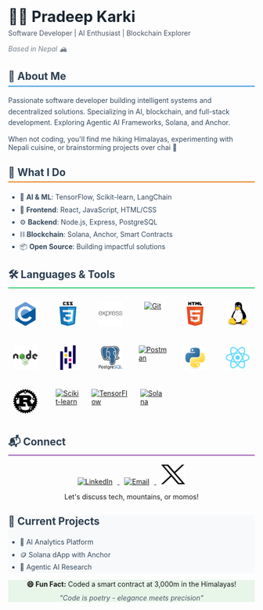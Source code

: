 <div class="profile-container">
  <div class="header">
    <h1 style="font-size: 2.2em; color: #1a252f; margin: 0;">👨‍💻 Pradeep Karki</h1>
    <p style="color: #4a5568; margin: 0.5em 0;">Software Developer | AI Enthusiast | Blockchain Explorer</p>
    <p style="color: #76838f; font-style: italic;">Based in Nepal 🏔️</p>
  </div>

  <div class="section">
    <h2 style="color: #2c3e50; border-bottom: 2px solid #3498db; padding-bottom: 0.3em;">🚀 About Me</h2>
    <p style="line-height: 1.6; color: #34495e;">Passionate software developer building intelligent systems and decentralized solutions. Specializing in AI, blockchain, and full-stack development. Exploring Agentic AI Frameworks, Solana, and Anchor.</p>
    <p style="margin-top: 1em; color: #34495e;">When not coding, you'll find me hiking Himalayas, experimenting with Nepali cuisine, or brainstorming projects over chai 🧋</p>
  </div>

  <div class="section">
    <h2 style="color: #2c3e50; border-bottom: 2px solid #e67e22; padding-bottom: 0.3em;">🌟 What I Do</h2>
    <ul style="color: #34495e; line-height: 1.8;">
      <li>🧠 <strong>AI & ML</strong>: TensorFlow, Scikit-learn, LangChain</li>
      <li>🎨 <strong>Frontend</strong>: React, JavaScript, HTML/CSS</li>
      <li>⚙️ <strong>Backend</strong>: Node.js, Express, PostgreSQL</li>
      <li>⛓️ <strong>Blockchain</strong>: Solana, Anchor, Smart Contracts</li>
      <li>📦 <strong>Open Source</strong>: Building impactful solutions</li>
    </ul>
  </div>

  <!-- ✅ Added Languages & Tools Section -->
  <div class="section">
    <h2 style="color: #2c3e50; border-bottom: 2px solid #2ecc71; padding-bottom: 0.3em;">🛠️ Languages & Tools</h2>
    <div class="tools-grid" style="display: grid; grid-template-columns: repeat(auto-fit, minmax(70px, 1fr)); gap: 1rem; justify-items: center; margin-top: 1rem;">
      <!-- Tool Icons -->
      <a href="https://www.cprogramming.com/" target="_blank" class="tool-icon" style="transition: transform 0.2s;">
        <img src="https://raw.githubusercontent.com/devicons/devicon/master/icons/c/c-original.svg" alt="C" width="50" height="50" style="margin: 10px;" />
      </a>
      <a href="https://www.w3schools.com/css/" target="_blank" class="tool-icon" style="transition: transform 0.2s;">
        <img src="https://raw.githubusercontent.com/devicons/devicon/master/icons/css3/css3-original-wordmark.svg" alt="CSS3" width="50" height="50" style="margin: 10px;" />
      </a>
      <a href="https://expressjs.com" target="_blank" class="tool-icon" style="transition: transform 0.2s;">
        <img src="https://raw.githubusercontent.com/devicons/devicon/master/icons/express/express-original-wordmark.svg" alt="Express.js" width="50" height="50" style="margin: 10px;" />
      </a>
      <a href="https://git-scm.com/" target="_blank" class="tool-icon" style="transition: transform 0.2s;">
        <img src="https://www.vectorlogo.zone/logos/git-scm/git-scm-icon.svg" alt="Git" width="50" height="50" style="margin: 10px;" />
      </a>
      <a href="https://www.w3.org/html/" target="_blank" class="tool-icon" style="transition: transform 0.2s;">
        <img src="https://raw.githubusercontent.com/devicons/devicon/master/icons/html5/html5-original-wordmark.svg" alt="HTML5" width="50" height="50" style="margin: 10px;" />
      </a>
      <a href="https://www.linux.org/" target="_blank" class="tool-icon" style="transition: transform 0.2s;">
        <img src="https://raw.githubusercontent.com/devicons/devicon/master/icons/linux/linux-original.svg" alt="Linux" width="50" height="50" style="margin: 10px;" />
      </a>
      <a href="https://nodejs.org" target="_blank" class="tool-icon" style="transition: transform 0.2s;">
        <img src="https://raw.githubusercontent.com/devicons/devicon/master/icons/nodejs/nodejs-original-wordmark.svg" alt="Node.js" width="50" height="50" style="margin: 10px;" />
      </a>
      <a href="https://pandas.pydata.org/" target="_blank" class="tool-icon" style="transition: transform 0.2s;">
        <img src="https://raw.githubusercontent.com/devicons/devicon/2ae2a900d2f041da66e950e4d48052658d850630/icons/pandas/pandas-original.svg" alt="Pandas" width="50" height="50" style="margin: 10px;" />
      </a>
      <a href="https://www.postgresql.org" target="_blank" class="tool-icon" style="transition: transform 0.2s;">
        <img src="https://raw.githubusercontent.com/devicons/devicon/master/icons/postgresql/postgresql-original-wordmark.svg" alt="PostgreSQL" width="50" height="50" style="margin: 10px;" />
      </a>
      <a href="https://postman.com" target="_blank" class="tool-icon" style="transition: transform 0.2s;">
        <img src="https://www.vectorlogo.zone/logos/getpostman/getpostman-icon.svg" alt="Postman" width="50" height="50" style="margin: 10px;" />
      </a>
      <a href="https://www.python.org" target="_blank" class="tool-icon" style="transition: transform 0.2s;">
        <img src="https://raw.githubusercontent.com/devicons/devicon/master/icons/python/python-original.svg" alt="Python" width="50" height="50" style="margin: 10px;" />
      </a>
      <a href="https://reactjs.org/" target="_blank" class="tool-icon" style="transition: transform 0.2s;">
        <img src="https://raw.githubusercontent.com/devicons/devicon/master/icons/react/react-original.svg" alt="React" width="50" height="50" style="margin: 10px;" />
      </a>
      <a href="https://www.rust-lang.org" target="_blank" class="tool-icon" style="transition: transform 0.2s;">
        <img src="https://raw.githubusercontent.com/devicons/devicon/master/icons/rust/rust-plain.svg" alt="Rust" width="50" height="50" style="margin: 10px;" />
      </a>
      <a href="https://scikit-learn.org/" target="_blank" class="tool-icon" style="transition: transform 0.2s;">
        <img src="https://upload.wikimedia.org/wikipedia/commons/0/05/Scikit_learn_logo_small.svg" alt="Scikit-learn" width="50" height="50" style="margin: 10px;" />
      </a>
      <a href="https://www.tensorflow.org" target="_blank" class="tool-icon" style="transition: transform 0.2s;">
        <img src="https://www.vectorlogo.zone/logos/tensorflow/tensorflow-icon.svg" alt="TensorFlow" width="50" height="50" style="margin: 10px;" />
      </a>
      <a href="https://solana.com" target="_blank" class="tool-icon" style="transition: transform 0.2s;">
        <img src="https://raw.githubusercontent.com/devicons/devicon/master/icons/solana/solana-original.svg" alt="Solana" width="50" height="50" style="margin: 10px;" />
      </a>
    </div>
  </div>

  <div class="section">
    <h2 style="color: #2c3e50; border-bottom: 2px solid #9b59b6; padding-bottom: 0.3em;">📬 Connect</h2>
    <div class="social-icons" style="text-align: center;">
      <a href="https://linkedin.com/in/pradeep-karki" target="_blank">
        <img src="https://raw.githubusercontent.com/rahuldkjain/github-profile-readme-generator/master/src/images/icons/Social/linked-in-alt.svg" alt="LinkedIn" height="40" width="50" style="margin: 0 10px;" />
      </a>
      <a href="mailto:karkeepradeep654@gmail.com">
        <img src="https://img.icons8.com/color/48/000000/gmail.png" alt="Email" height="40" width="50" style="margin: 0 10px;" />
      </a>
      <a href="https://twitter.com/pradeepkarki" target="_blank">
        <img src="https://raw.githubusercontent.com/devicons/devicon/master/icons/twitter/twitter-original.svg" alt="Twitter" height="40" width="50" style="margin: 0 10px;" />
      </a>
    </div>
    <p style="text-align: center; margin-top: 1em;">Let's discuss tech, mountains, or momos!</p>
  </div>

  <div class="section" style="background: #f8f9fa;">
    <h2 style="color: #2c3e50;">🎯 Current Projects</h2>
    <ul style="color: #34495e; line-height: 1.8;">
      <li>🤖 AI Analytics Platform</li>
      <li>🪙 Solana dApp with Anchor</li>
      <li>🧠 Agentic AI Research</li>
    </ul>
  </div>

  <div class="section" style="background: #e8f5e9; text-align: center;">
    <p style="margin: 0;"><strong>😄 Fun Fact:</strong> Coded a smart contract at 3,000m in the Himalayas!</p>
    <p style="margin-top: 0.8em; font-style: italic; color: #4a5568;">"Code is poetry - elegance meets precision"</p>
  </div>
</div>
